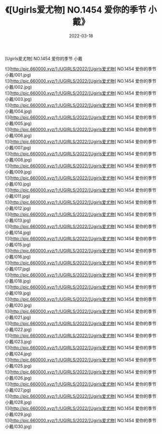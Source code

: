 ﻿---
layout: post
title:  《[Ugirls爱尤物] NO.1454 爱你的季节 小戴》
date:   2022-03-18
img: http://pic.660000.xyz/1:/UGIRLS/2022/[Ugirls爱尤物] NO.1454 爱你的季节 小戴/000.jpg
categories: [美女, 清纯, 唯美]
---

[Ugirls爱尤物] NO.1454 爱你的季节 小戴

 ![](http://pic.660000.xyz/1:/UGIRLS/2022/[Ugirls爱尤物] NO.1454 爱你的季节 小戴/001.jpg) <br>![](http://pic.660000.xyz/1:/UGIRLS/2022/[Ugirls爱尤物] NO.1454 爱你的季节 小戴/002.jpg) <br>![](http://pic.660000.xyz/1:/UGIRLS/2022/[Ugirls爱尤物] NO.1454 爱你的季节 小戴/003.jpg) <br>![](http://pic.660000.xyz/1:/UGIRLS/2022/[Ugirls爱尤物] NO.1454 爱你的季节 小戴/004.jpg) <br>![](http://pic.660000.xyz/1:/UGIRLS/2022/[Ugirls爱尤物] NO.1454 爱你的季节 小戴/005.jpg) <br>![](http://pic.660000.xyz/1:/UGIRLS/2022/[Ugirls爱尤物] NO.1454 爱你的季节 小戴/006.jpg) <br>![](http://pic.660000.xyz/1:/UGIRLS/2022/[Ugirls爱尤物] NO.1454 爱你的季节 小戴/007.jpg) <br>![](http://pic.660000.xyz/1:/UGIRLS/2022/[Ugirls爱尤物] NO.1454 爱你的季节 小戴/008.jpg) <br>![](http://pic.660000.xyz/1:/UGIRLS/2022/[Ugirls爱尤物] NO.1454 爱你的季节 小戴/009.jpg) <br>![](http://pic.660000.xyz/1:/UGIRLS/2022/[Ugirls爱尤物] NO.1454 爱你的季节 小戴/010.jpg) <br>![](http://pic.660000.xyz/1:/UGIRLS/2022/[Ugirls爱尤物] NO.1454 爱你的季节 小戴/011.jpg) <br>![](http://pic.660000.xyz/1:/UGIRLS/2022/[Ugirls爱尤物] NO.1454 爱你的季节 小戴/012.jpg) <br>![](http://pic.660000.xyz/1:/UGIRLS/2022/[Ugirls爱尤物] NO.1454 爱你的季节 小戴/013.jpg) <br>![](http://pic.660000.xyz/1:/UGIRLS/2022/[Ugirls爱尤物] NO.1454 爱你的季节 小戴/014.jpg) <br>![](http://pic.660000.xyz/1:/UGIRLS/2022/[Ugirls爱尤物] NO.1454 爱你的季节 小戴/015.jpg) <br>![](http://pic.660000.xyz/1:/UGIRLS/2022/[Ugirls爱尤物] NO.1454 爱你的季节 小戴/016.jpg) <br>![](http://pic.660000.xyz/1:/UGIRLS/2022/[Ugirls爱尤物] NO.1454 爱你的季节 小戴/017.jpg) <br>![](http://pic.660000.xyz/1:/UGIRLS/2022/[Ugirls爱尤物] NO.1454 爱你的季节 小戴/018.jpg) <br>![](http://pic.660000.xyz/1:/UGIRLS/2022/[Ugirls爱尤物] NO.1454 爱你的季节 小戴/019.jpg) <br>![](http://pic.660000.xyz/1:/UGIRLS/2022/[Ugirls爱尤物] NO.1454 爱你的季节 小戴/020.jpg) <br>![](http://pic.660000.xyz/1:/UGIRLS/2022/[Ugirls爱尤物] NO.1454 爱你的季节 小戴/021.jpg) <br>![](http://pic.660000.xyz/1:/UGIRLS/2022/[Ugirls爱尤物] NO.1454 爱你的季节 小戴/022.jpg) <br>![](http://pic.660000.xyz/1:/UGIRLS/2022/[Ugirls爱尤物] NO.1454 爱你的季节 小戴/023.jpg) <br>![](http://pic.660000.xyz/1:/UGIRLS/2022/[Ugirls爱尤物] NO.1454 爱你的季节 小戴/024.jpg) <br>![](http://pic.660000.xyz/1:/UGIRLS/2022/[Ugirls爱尤物] NO.1454 爱你的季节 小戴/025.jpg) <br>![](http://pic.660000.xyz/1:/UGIRLS/2022/[Ugirls爱尤物] NO.1454 爱你的季节 小戴/026.jpg) <br>![](http://pic.660000.xyz/1:/UGIRLS/2022/[Ugirls爱尤物] NO.1454 爱你的季节 小戴/027.jpg) <br>![](http://pic.660000.xyz/1:/UGIRLS/2022/[Ugirls爱尤物] NO.1454 爱你的季节 小戴/028.jpg) <br>![](http://pic.660000.xyz/1:/UGIRLS/2022/[Ugirls爱尤物] NO.1454 爱你的季节 小戴/029.jpg) <br>![](http://pic.660000.xyz/1:/UGIRLS/2022/[Ugirls爱尤物] NO.1454 爱你的季节 小戴/030.jpg) <br>
